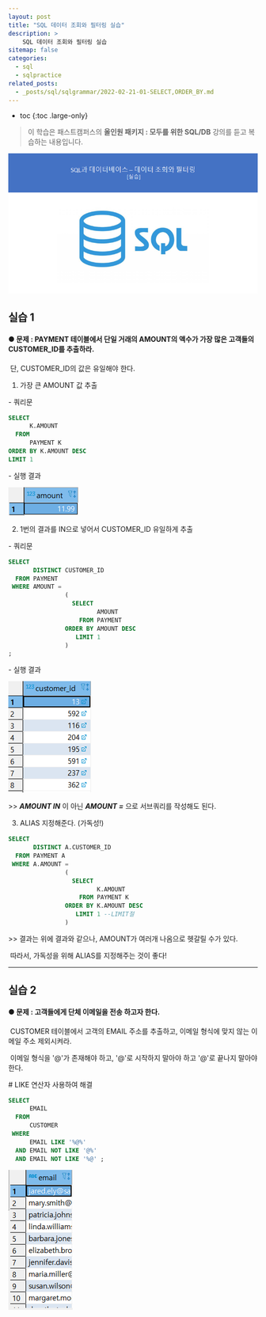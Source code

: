 ```yaml
---
layout: post
title: "SQL 데이터 조회와 필터링 실습"
description: >
    SQL 데이터 조회와 필터링 실습
sitemap: false
categories:
  - sql
  - sqlpractice
related_posts:
  - _posts/sql/sqlgrammar/2022-02-21-01-SELECT,ORDER_BY.md  
---
```


* toc
{:toc .large-only}

> 이 학습은 패스트캠퍼스의 **올인원 패키지 : 모두를 위한 SQL/DB** 강의를 듣고 복습하는 내용입니다.

![img](/assets/md-images/image-16456063228991.png)

## 실습 1

#### ● 문제 : PAYMENT 테이블에서 단일 거래의 AMOUNT의 액수가 가장 많은 고객들의 CUSTOMER_ID를 추출하라.

​          단, CUSTOMER_ID의 값은 유일해야 한다.





1) 가장 큰 AMOUNT 값 추출





\- 쿼리문

```sql
SELECT 
	  K.AMOUNT 
  FROM 
	  PAYMENT K
ORDER BY K.AMOUNT DESC
LIMIT 1
```

\- 실행 결과

![img](/assets/md-images/image-16456063343973.png)





2) 1번의 결과를 IN으로 넣어서 CUSTOMER_ID 유일하게 추출



\- 쿼리문

```sql
SELECT 
	   DISTINCT CUSTOMER_ID 
  FROM PAYMENT 
 WHERE AMOUNT = 
				(
				  SELECT 
					     AMOUNT 
				    FROM PAYMENT 
				ORDER BY AMOUNT DESC
				   LIMIT 1
				)
;
```



\- 실행 결과

![img](/assets/md-images/image-16456063439175.png)

\>> ***AMOUNT IN*** 이 아닌 ***AMOUNT =*** 으로 서브쿼리를 작성해도 된다.





3) ALIAS 지정해준다. (가독성!)

```sql
SELECT 
	   DISTINCT A.CUSTOMER_ID 
  FROM PAYMENT A
 WHERE A.AMOUNT = 
				(
				  SELECT 
					     K.AMOUNT 
				    FROM PAYMENT K
				ORDER BY K.AMOUNT DESC
				   LIMIT 1 --LIMIT절
				)
```



\>> 결과는 위에 결과와 같으나, AMOUNT가 여러개 나옴으로 헷갈릴 수가 있다.

​     따라서, 가독성을 위해 ALIAS를 지정해주는 것이 좋다!





---





## 실습 2

#### ● 문제 : 고객들에게 단체 이메일을 전송 하고자 한다.

​          CUSTOMER 테이블에서 고객의 EMAIL 주소를 추출하고, 이메일 형식에 맞지 않는 이메일 주소 제외시켜라.

​          이메일 형식을 '@'가 존재해야 하고, '@'로 시작하지 말아야 하고 '@'로 끝나지 말아야 한다.





\# LIKE 연산자 사용하여 해결

```sql
SELECT
	  EMAIL
  FROM
	  CUSTOMER
 WHERE
	  EMAIL LIKE '%@%'
  AND EMAIL NOT LIKE '@%'
  AND EMAIL NOT LIKE '%@' ;
```

![img](/assets/md-images/image-16456063548247.png)

